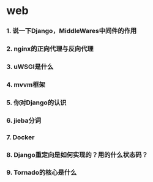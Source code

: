 # web

### 1. 说一下Django，MiddleWares中间件的作用


### 2. nginx的正向代理与反向代理


### 3. uWSGI是什么


### 4. mvvm框架


### 5. 你对Django的认识


### 6. jieba分词


### 7. Docker


### 8. Django重定向是如何实现的？用的什么状态码？


### 9. Tornado的核心是什么


